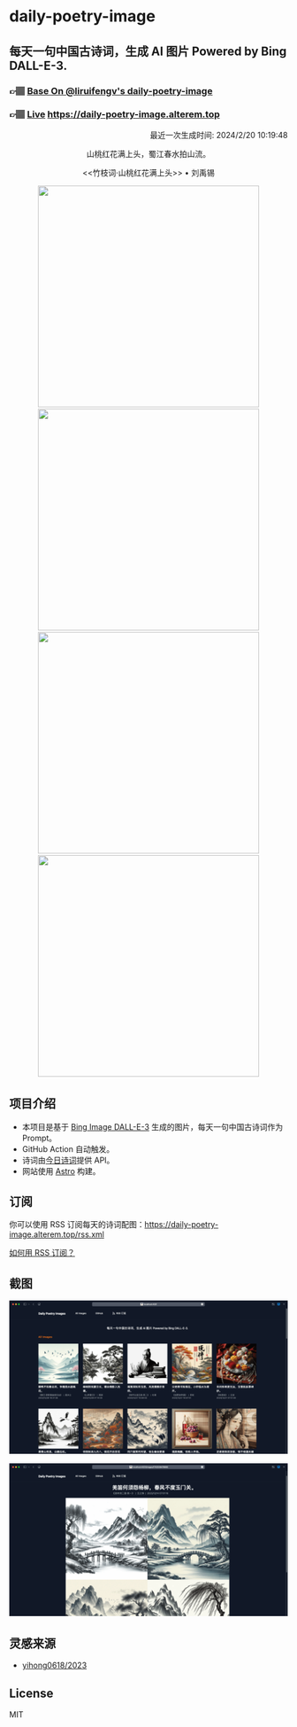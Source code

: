 
# daily-poetry-image

## 每天一句中国古诗词，生成 AI 图片 Powered by Bing DALL-E-3.

### 👉🏽 [Base On @liruifengv's daily-poetry-image](https://github.com/liruifengv/daily-poetry-image)

### 👉🏽 [Live](https://daily-poetry-image.alterem.top/) https://daily-poetry-image.alterem.top

<p align="right">
  最近一次生成时间: 2024/2/20 10:19:48
</p>
<p align="center">
山桃红花满上头，蜀江春水拍山流。
</p>
<p align="center">
<<竹枝词·山桃红花满上头>> • 刘禹锡
</p>
<p align="center">
<img src="https://tse4.mm.bing.net/th/id/OIG1.2MEtBqLN5Vb6rubfBq3t" height="400" width="400" />
<img src="https://tse4.mm.bing.net/th/id/OIG1.zE5bsHa97qSwWDfTGtxb" height="400" width="400" />
<img src="https://tse3.mm.bing.net/th/id/OIG1.TNd7fyFaU8z9XOnM2urf" height="400" width="400" />
<img src="https://tse4.mm.bing.net/th/id/OIG1.7fxkheoBA3TM39mYNt9q" height="400" width="400" />
</p>

## 项目介绍

-   本项目是基于 [Bing Image DALL-E-3](https://www.bing.com/images/create) 生成的图片，每天一句中国古诗词作为 Prompt。
-   GitHub Action 自动触发。
-   诗词由[今日诗词](https://www.jinrishici.com/)提供 API。
-   网站使用 [Astro](https://astro.build) 构建。

## 订阅

你可以使用 RSS 订阅每天的诗词配图：https://daily-poetry-image.alterem.top/rss.xml

[如何用 RSS 订阅？](https://zhuanlan.zhihu.com/p/55026716)

## 截图

![图片列表](./screenshots/Snipaste_2023-12-28_21-00-26.png)

![图片详情](./screenshots/Snipaste_2023-12-28_21-00-53.png)

## 灵感来源

-   [yihong0618/2023](https://github.com/yihong0618/2023)

## License

MIT

